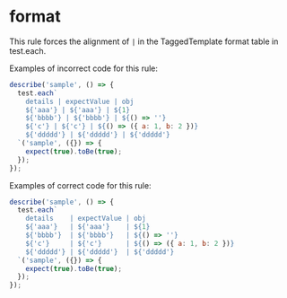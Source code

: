 # format

This rule forces the alignment of `|` in the TaggedTemplate format table in test.each.

Examples of incorrect code for this rule:

```js
describe('sample', () => {
  test.each`
    details | expectValue | obj
    ${'aaa'} | ${'aaa'} | ${1}
    ${'bbbb'} | ${'bbbb'} | ${() => ''}
    ${'c'} | ${'c'} | ${() => ({ a: 1, b: 2 })}
    ${'ddddd'} | ${'ddddd'} | ${'ddddd'}
  `('sample', ({}) => {
    expect(true).toBe(true);
  });
});
```

Examples of correct code for this rule:

```js
describe('sample', () => {
  test.each`
    details    | expectValue | obj
    ${'aaa'}   | ${'aaa'}    | ${1}
    ${'bbbb'}  | ${'bbbb'}   | ${() => ''}
    ${'c'}     | ${'c'}      | ${() => ({ a: 1, b: 2 })}
    ${'ddddd'} | ${'ddddd'}  | ${'ddddd'}
  `('sample', ({}) => {
    expect(true).toBe(true);
  });
});
```
